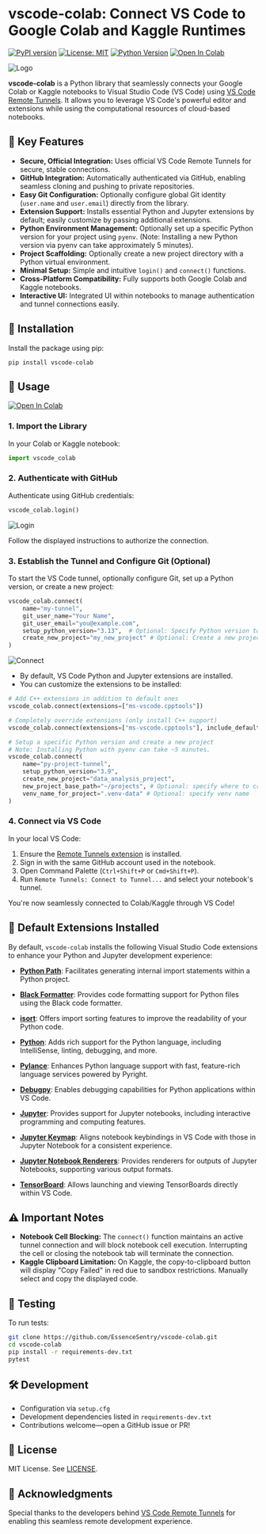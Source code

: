 # vscode-colab: Connect VS Code to Google Colab and Kaggle Runtimes

[![PyPI version](https://img.shields.io/pypi/v/vscode-colab.svg)](https://pypi.org/project/vscode-colab/)
[![License: MIT](https://img.shields.io/badge/License-MIT-yellow.svg)](https://opensource.org/licenses/MIT)
[![Python Version](https://img.shields.io/pypi/pyversions/vscode-colab.svg)](https://pypi.org/project/vscode-colab/)
[![Open In Colab](https://colab.research.google.com/assets/colab-badge.svg)](https://colab.research.google.com/github/EssenceSentry/vscode-colab/blob/main/examples/simple_usage.ipynb)

![Logo](images/vscode_colab.png)

**vscode-colab** is a Python library that seamlessly connects your Google Colab or Kaggle notebooks to Visual Studio Code (VS Code) using [VS Code Remote Tunnels](https://code.visualstudio.com/docs/remote/tunnels). It allows you to leverage VS Code's powerful editor and extensions while using the computational resources of cloud-based notebooks.

## 🚀 Key Features

- **Secure, Official Integration:** Uses official VS Code Remote Tunnels for secure, stable connections.
- **GitHub Integration:** Automatically authenticated via GitHub, enabling seamless cloning and pushing to private repositories.
- **Easy Git Configuration:** Optionally configure global Git identity (`user.name` and `user.email`) directly from the library.
- **Extension Support:** Installs essential Python and Jupyter extensions by default; easily customize by passing additional extensions.
- **Python Environment Management:** Optionally set up a specific Python version for your project using `pyenv`. (Note: Installing a new Python version via pyenv can take approximately 5 minutes).
- **Project Scaffolding:** Optionally create a new project directory with a Python virtual environment.
- **Minimal Setup:** Simple and intuitive `login()` and `connect()` functions.
- **Cross-Platform Compatibility:** Fully supports both Google Colab and Kaggle notebooks.
- **Interactive UI:** Integrated UI within notebooks to manage authentication and tunnel connections easily.

## 🧰 Installation

Install the package using pip:

```shell
pip install vscode-colab
```

## 📖 Usage

[![Open In Colab](https://colab.research.google.com/assets/colab-badge.svg)](https://colab.research.google.com/github/EssenceSentry/vscode-colab/blob/main/examples/simple_usage.ipynb)

### 1. Import the Library

In your Colab or Kaggle notebook:

```python
import vscode_colab
```

### 2. Authenticate with GitHub

Authenticate using GitHub credentials:

```python
vscode_colab.login()
```

![Login](images/login.png)

Follow the displayed instructions to authorize the connection.

### 3. Establish the Tunnel and Configure Git (Optional)

To start the VS Code tunnel, optionally configure Git, set up a Python version, or create a new project:

```python
vscode_colab.connect(
    name="my-tunnel",
    git_user_name="Your Name",
    git_user_email="you@example.com",
    setup_python_version="3.13",  # Optional: Specify Python version to install with pyenv
    create_new_project="my_new_project" # Optional: Create a new project directory
)
```

![Connect](images/connect.png)

- By default, VS Code Python and Jupyter extensions are installed.
- You can customize the extensions to be installed:

```python
# Add C++ extensions in addition to default ones
vscode_colab.connect(extensions=["ms-vscode.cpptools"])

# Completely override extensions (only install C++ support)
vscode_colab.connect(extensions=["ms-vscode.cpptools"], include_default_extensions=False)

# Setup a specific Python version and create a new project
# Note: Installing Python with pyenv can take ~5 minutes.
vscode_colab.connect(
    name="py-project-tunnel",
    setup_python_version="3.9",
    create_new_project="data_analysis_project",
    new_project_base_path="~/projects", # Optional: specify where to create the project
    venv_name_for_project=".venv-data" # Optional: specify venv name
)
```

### 4. Connect via VS Code

In your local VS Code:

1. Ensure the [Remote Tunnels extension](https://marketplace.visualstudio.com/items?itemName=ms-vscode.remote-server) is installed.
2. Sign in with the same GitHub account used in the notebook.
3. Open Command Palette (`Ctrl+Shift+P` or `Cmd+Shift+P`).
4. Run `Remote Tunnels: Connect to Tunnel...` and select your notebook's tunnel.

You're now seamlessly connected to Colab/Kaggle through VS Code!

## 🧩 Default Extensions Installed

By default, `vscode-colab` installs the following Visual Studio Code extensions to enhance your Python and Jupyter development experience:

- **[Python Path](https://marketplace.visualstudio.com/items?itemName=mgesbert.python-path)**: Facilitates generating internal import statements within a Python project.

- **[Black Formatter](https://marketplace.visualstudio.com/items?itemName=ms-python.black-formatter)**: Provides code formatting support for Python files using the Black code formatter.

- **[isort](https://marketplace.visualstudio.com/items?itemName=ms-python.isort)**: Offers import sorting features to improve the readability of your Python code.

- **[Python](https://marketplace.visualstudio.com/items?itemName=ms-python.python)**: Adds rich support for the Python language, including IntelliSense, linting, debugging, and more.

- **[Pylance](https://marketplace.visualstudio.com/items?itemName=ms-python.vscode-pylance)**: Enhances Python language support with fast, feature-rich language services powered by Pyright.

- **[Debugpy](https://marketplace.visualstudio.com/items?itemName=ms-python.debugpy)**: Enables debugging capabilities for Python applications within VS Code.

- **[Jupyter](https://marketplace.visualstudio.com/items?itemName=ms-toolsai.jupyter)**: Provides support for Jupyter notebooks, including interactive programming and computing features.

- **[Jupyter Keymap](https://marketplace.visualstudio.com/items?itemName=ms-toolsai.jupyter-keymap)**: Aligns notebook keybindings in VS Code with those in Jupyter Notebook for a consistent experience.

- **[Jupyter Notebook Renderers](https://marketplace.visualstudio.com/items?itemName=ms-toolsai.jupyter-renderers)**: Provides renderers for outputs of Jupyter Notebooks, supporting various output formats.

- **[TensorBoard](https://marketplace.visualstudio.com/items?itemName=ms-toolsai.tensorboard)**: Allows launching and viewing TensorBoards directly within VS Code.

## ⚠️ Important Notes

- **Notebook Cell Blocking:** The `connect()` function maintains an active tunnel connection and will block notebook cell execution. Interrupting the cell or closing the notebook tab will terminate the connection.
- **Kaggle Clipboard Limitation:** On Kaggle, the copy-to-clipboard button will display "Copy Failed" in red due to sandbox restrictions. Manually select and copy the displayed code.

## 🧪 Testing

To run tests:

```bash
git clone https://github.com/EssenceSentry/vscode-colab.git
cd vscode-colab
pip install -r requirements-dev.txt
pytest
```

## 🛠️ Development

- Configuration via `setup.cfg`
- Development dependencies listed in `requirements-dev.txt`
- Contributions welcome—open a GitHub issue or PR!

## 📄 License

MIT License. See [LICENSE](https://github.com/EssenceSentry/vscode-colab/blob/main/LICENSE).

## 🙏 Acknowledgments

Special thanks to the developers behind [VS Code Remote Tunnels](https://code.visualstudio.com/docs/remote/tunnels) for enabling this seamless remote development experience.
